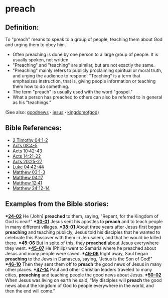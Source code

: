 # preach #

## Definition: ##

To "preach" means to speak to a  group of people, teaching them about God and urging them to obey him.

 * Often preaching is done by one person to a large group of people. It is usually spoken, not written.
 * "Preaching" and "teaching" are similar, but are not exactly the same.
 * "Preaching" mainly refers to publicly proclaiming spiritual or moral truth, and urging the audience to respond. "Teaching" is a term that emphasizes instruction, that is, giving people information or teaching them how to do something.
 * The term "preach" is usually used with the word "gospel."
 * What a person has preached to others can also be referred to in general as his "teachings."

(See also: [goodnews](../kt/goodnews.md) **·** [jesus](../kt/jesus.md) **·** [kingdomofgod](../kt/kingdomofgod.md))

## Bible References: ##

* [2 Timothy 04:1-2](https://door43.org/en/bible/notes/2ti/04/01)
* [Acts 08:4-5](https://door43.org/en/bible/notes/act/08/04)
* [Acts 10:42-43](https://door43.org/en/bible/notes/act/10/42)
* [Acts 14:21-22](https://door43.org/en/bible/notes/act/14/21)
* [Acts 20:25-27](https://door43.org/en/bible/notes/act/20/25)
* [Luke 04:42-44](https://door43.org/en/bible/notes/luk/04/42)
* [Matthew 03:1-3](https://door43.org/en/bible/notes/mat/03/01)
* [Matthew 04:17](https://door43.org/en/bible/notes/mat/04/17)
* [Matthew 12:41](https://door43.org/en/bible/notes/mat/12/41)
* [Matthew 24:12-14](https://door43.org/en/bible/notes/mat/24/12)

## Examples from the Bible stories: ##

  __*[24-02](https://door43.org/en/obs/notes/frames/24-02)__ He (John) __preached__ to them, saying, "Repent, for the Kingdom of God is near!"
  __*[30-01](https://door43.org/en/obs/notes/frames/30-01)__ Jesus sent his apostles to __preach__ and to teach people in many different villages. 
  __*[38-01](https://door43.org/en/obs/notes/frames/38-01)__ About three years after Jesus first began __preaching__ and teaching publicly, Jesus told his disciples that he wanted to celebrate this Passover with them in Jerusalem, and that he would be killed there.
  __*[45-06](https://door43.org/en/obs/notes/frames/45-06)__ But in spite of this, they __preached__ about Jesus everywhere they went.
  __*[45-07](https://door43.org/en/obs/notes/frames/45-07)__ He (Philip) went to Samaria where he preached about Jesus and many people were saved. 
  __*[46-06](https://door43.org/en/obs/notes/frames/46-06)__ Right away, Saul began __preaching__ to the Jews in Damascus, saying, "Jesus is the Son of God!" 
  __*[46-10](https://door43.org/en/obs/notes/frames/46-10)__ Then they sent them off to __preach__ the good news of Jesus in many other places. 
  __*[47-14](https://door43.org/en/obs/notes/frames/47-14)__ Paul and other Christian leaders traveled to many cities, __preaching__ and teaching people the good news about Jesus. 
  __*[50-02](https://door43.org/en/obs/notes/frames/50-02)__ When Jesus was living on earth he said, "My disciples will __preach__ the good news about the kingdom of God to people everywhere in the world, and then the end will come."



